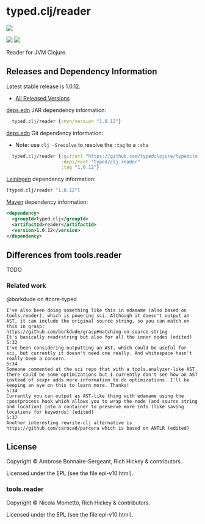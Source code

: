 # typed.clj/reader

<a href='https://typedclojure.org'><img src='../../doc/images/part-of-typed-clojure-project.png'></a>

<p>
  <a href='https://www.patreon.com/ambrosebs'><img src='../../doc/images/become_a_patron_button.png'></a>
  <a href='https://opencollective.com/typedclojure'><img src='../../doc/images/donate-to-our-collective.png'></a>
</p>

Reader for JVM Clojure.

## Releases and Dependency Information

Latest stable release is 1.0.12.

* [All Released Versions](https://clojars.org/typed.clj/reader)

[deps.edn](https://clojure.org/reference/deps_and_cli) JAR dependency information:

```clj
  typed.clj/reader {:mvn/version "1.0.12"}
```

[deps.edn](https://clojure.org/reference/deps_and_cli) Git dependency information:

- Note: use `clj -Sresolve` to resolve the `:tag` to a `:sha`

```clj
  typed.clj/reader {:git/url "https://github.com/typedclojure/typedclojure"
                    :deps/root "typed/clj.reader"
                    :tag "1.0.12"}
```

[Leiningen](https://github.com/technomancy/leiningen) dependency information:

```clojure
[typed.clj/reader "1.0.12"]
```

[Maven](https://maven.apache.org/) dependency information:

```XML
<dependency>
  <groupId>typed.clj</groupId>
  <artifactId>reader</artifactId>
  <version>1.0.12</version>
</dependency>
```

## Differences from tools.reader

TODO

### Related work

@borkdude on #core-typed
```
I've also been doing something like this in edamame (also based on tools.reader), which is powering sci. Although it doesn't output an AST, it can include the original source string, so you can match on this in grasp:
https://github.com/borkdude/grasp#matching-on-source-string
It's basically read+string but also for all the inner nodes (edited) 
5:32
I've been considering outputting an AST, which could be useful for sci, but currently it doesn't need one really. And whitespace hasn't really been a concern.
5:34
Someone commented at the sci repo that with a tools.analyzer-like AST there could be some optimizations but I currently don't see how an AST instead of sexpr adds more information to do optimizations. I'll be keeping an eye on this to learn more. Thanks!
5:34
Currently you can output as AST-like thing with edamame using the :postprocess hook which allows you to wrap the node (and source string and location) into a container to preserve more info (like saving locations for keywords) (edited) 
5:37
Another interesting rewrite-clj alternative is https://github.com/carocad/parcera which is based on ANTLR (edited) 
```

## License

Copyright © Ambrose Bonnaire-Sergeant, Rich Hickey & contributors.

Licensed under the EPL (see the file epl-v10.html).

### tools.reader

Copyright © Nicola Mometto, Rich Hickey & contributors.

Licensed under the EPL (see the file epl-v10.html).
